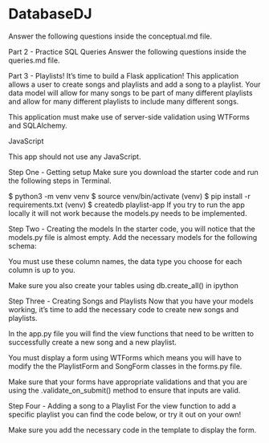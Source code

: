 # DatabaseDJ


Answer the following questions inside the conceptual.md file.

Part 2 - Practice SQL Queries
Answer the following questions inside the queries.md file.

Part 3 - Playlists!
It’s time to build a Flask application! This application allows a user to create songs and playlists and add a song to a playlist. Your data model will allow for many songs to be part of many different playlists and allow for many different playlists to include many different songs.

This application must make use of server-side validation using WTForms and SQLAlchemy.

JavaScript

This app should not use any JavaScript.

Step One - Getting setup
Make sure you download the starter code and run the following steps in Terminal.

$ python3 -m venv venv
$ source venv/bin/activate
(venv) $ pip install -r requirements.txt
(venv) $ createdb playlist-app
If you try to run the app locally it will not work because the models.py needs to be implemented.

Step Two - Creating the models
In the starter code, you will notice that the models.py file is almost empty. Add the necessary models for the following schema:


You must use these column names, the data type you choose for each column is up to you.

Make sure you also create your tables using db.create_all() in ipython

Step Three - Creating Songs and Playlists
Now that you have your models working, it’s time to add the necessary code to create new songs and playlists.

In the app.py file you will find the view functions that need to be written to successfully create a new song and a new playlist.

You must display a form using WTForms which means you will have to modify the the PlaylistForm and SongForm classes in the forms.py file.

Make sure that your forms have appropriate validations and that you are using the .validate_on_submit() method to ensure that inputs are valid.

Step Four - Adding a song to a Playlist
For the view function to add a specific playlist you can find the code below, or try it out on your own!

Make sure you add the necessary code in the template to display the form.


